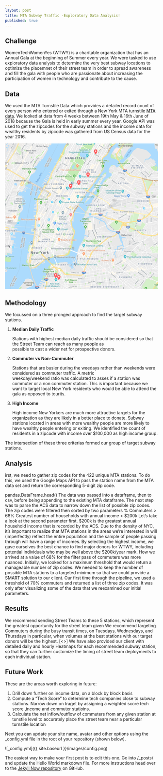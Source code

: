 ```yaml
---
layout: post
title: MTA Subway Traffic -Exploratory Data Analysis!
published: true
---
```


## Challenge
WomenTechWomenYes (WTWY) is a charitable organization that has an Annual Gala at the beginning of Summer every year. We were tasked to use exploratory data analysis to determine the very best subway locations to optimize the placemnet of their street team in order to spread awareness and fill the gala with people who are passionate about increasing the participation of women in technology and contribute to the cause.

## Data
We used the MTA Turnstile Data which provides a detailed record count of every person who entered or exited through a New York MTA turnstile [MTA data](http://web.mta.info/developers/turnstile.html). We looked at data from 4 weeks  between 19th May & 16th June of 2018 because the Gala is held in early summer every year. Google API was used to get the zipcodes for the subway stations and the income data for wealthy residents by zipcode  was gathered from US Census data for the year 2016.

![Station Locations Map.png](https://github.com/hiranya33/hiranya33.github.io/blob/master/_posts/Station%20Locations%20Map.png)

## Methodology
We focussed on a three pronged approach to find the target subway stations.

1. **Median Daily Traffic**
   
   Stations with highest median daily traffic should be considered so that the Street Team can reach as many people as                      
   possible to cast a wider net for prospective donors.
2. **Commuter vs Non-Commuter**
   
   Stations that are busier during the weedays rather than weekends were considered as commuter traffic. A metric  
   weekday/weekend ratio was calculated to asses if a station was commuter or a non commuter station. This is important
   because we want to target local New York residents who would be able to attend the gala as opposed to tourits.
3. **High Income**
   
   High income New Yorkers are much more attractive targets for the organization as they are likely in a better place to
   donate. Subway stations located in areas with more wealthy people are more likely to have wealthy people entering or
   exiting. We identified the count of residents in a zipcode with income over $100,000  as high income group.

The intersection of these three criterias formed our group of target subway stations.

## Analysis

irst, we need to gather zip codes for the 422 unique MTA stations. To do this, we used the Google Maps API to pass the station name from the MTA data set and return the corresponding 5-digit zip code.

pandas.DataFrame.head()
The data was passed into a dataframe, then to csv, before being appending to the existing MTA dataframe.
The next step was to parse the ACS data to narrow down the list of possible zip codes. The zip codes were filtered then sorted by two parameters
% Commuters > 68%
Greatest number of households with annual income > $200k
Let’s take a look at the second parameter first. $200k is the greatest annual household income that is recorded by the ACS. Due to the density of NYC, it’s important to realize that MTA stations in the areas we’re interested in will (imperfectly) reflect the entire population and the sample of people passing through will have a range of incomes. By selecting the highest income, we gave ourselves the best chance to find major donors for WTWY, including potential individuals who may be well above the $200k/year mark.
How we arrived at a value of 68% for the filter pass of commuters was more nuanced. Initially, we looked for a maximum threshold that would return a manageable number of zip codes. We needed to keep the number of possible MTA stations to a targeted minimum so that we could provide a SMART solution to our client. Our first time through the pipeline, we used a threshold of 70% commuters and returned a list of three zip codes. It was only after visualizing some of the data that we reexamined our initial parameters.

## Results

We recommend sending Street Teams to these 5 stations, which represent the greatest opportunity for the street team given 
We recommend targeting Commuters during the busy transit times, on Tuesdays, Wednesdays, and Thursdays in particular, when volumes at the best stations with our target donors will be the highest.
[<<SEE HEATMAP>>]
We have also provided our client with detailed daily and hourly Heatmaps for each recommended subway station, so that they can further customize the timing of street team deployments to each individual station.
   

## Future Work
These are the areas worth exploring in future:
 
1. Drill down further on income data, on a block by block basis 
2. Compute a “Tech Score” to determine tech companies close to subway stations. Narrow down on traget by assigning a weighted
   score tech score ,income and commuter statioins.
3. Calculate the net inflow/outflow of commuters from any given station at tunstile level to accurately place the street team 
   near a particular turnstile location



Next you can update your site name, avatar and other options using the _config.yml file in the root of your repository (shown below).

![_config.yml]({{ site.baseurl }}/images/config.png)

The easiest way to make your first post is to edit this one. Go into /_posts/ and update the Hello World markdown file. For more instructions head over to the [Jekyll Now repository](https://github.com/barryclark/jekyll-now) on GitHub.
